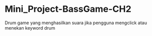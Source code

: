 ﻿# Mini_Project-BassGame-CH2
 Drum game yang menghasilkan suara jika pengguna mengclick atau menekan keyword drum
